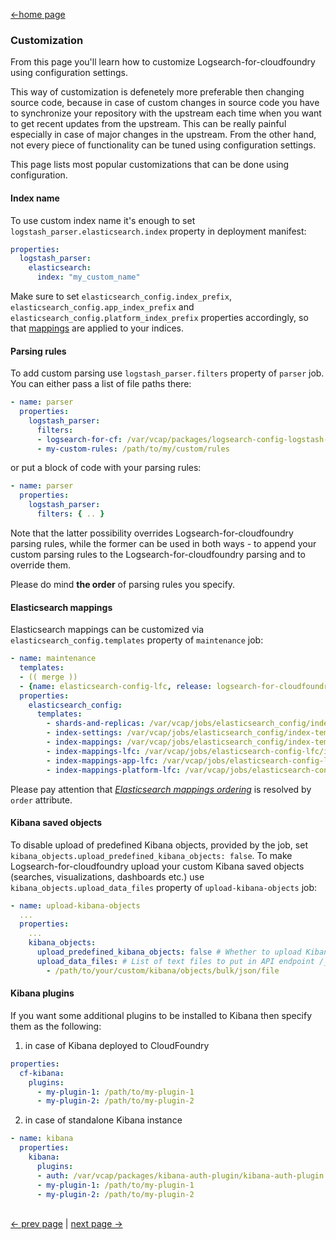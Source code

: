 [<-home page](../README.md)

### Customization

From this page you'll learn how to customize Logsearch-for-cloudfoundry using configuration settings. 

This way of customization is defenetely more preferable then changing source code, because in case of custom changes in source code you have to synchronize your repository with the upstream each time when you want to get recent updates from the upstream. This can be really painful especially in case of major changes in the upstream. From the other hand, not every piece of functionality can be tuned using configuration settings. 

This page lists most popular customizations that can be done using configuration.

#### Index name

To use custom index name it's enough to set `logstash_parser.elasticsearch.index` property in deployment manifest:

```yaml
properties:
  logstash_parser:
    elasticsearch:
      index: "my_custom_name"
```

Make sure to set `elasticsearch_config.index_prefix`, `elasticsearch_config.app_index_prefix` and `elasticsearch_config.platform_index_prefix` properties accordingly, so that [mappings](features.md#elasticsearch-mappings) are applied to your indices.

#### Parsing rules

To add custom parsing use `logstash_parser.filters` property of `parser` job. You can either pass a list of file paths there:

```yaml
- name: parser
  properties:
    logstash_parser:
      filters:
      - logsearch-for-cf: /var/vcap/packages/logsearch-config-logstash-filters/logstash-filters-default.conf
      - my-custom-rules: /path/to/my/custom/rules
```
or put a block of code with your parsing rules:
```yaml
- name: parser
  properties:
    logstash_parser:
      filters: { .. }
```
Note that the latter possibility overrides Logsearch-for-cloudfoundry parsing rules, while the former can be used in both ways - to append your custom parsing rules to the Logsearch-for-cloudfoundry parsing and to override them.

Please do mind **the order** of parsing rules you specify.

#### Elasticsearch mappings

Elasticsearch mappings can be customized via `elasticsearch_config.templates` property of `maintenance` job:

```yaml
- name: maintenance
  templates:
  - (( merge ))
  - {name: elasticsearch-config-lfc, release: logsearch-for-cloudfoundry}
  properties:
    elasticsearch_config:    
      templates:
        - shards-and-replicas: /var/vcap/jobs/elasticsearch_config/index-templates/shards-and-replicas.json
        - index-settings: /var/vcap/jobs/elasticsearch_config/index-templates/index-settings.json
        - index-mappings: /var/vcap/jobs/elasticsearch_config/index-templates/index-mappings.json
        - index-mappings-lfc: /var/vcap/jobs/elasticsearch-config-lfc/index-mappings.json
        - index-mappings-app-lfc: /var/vcap/jobs/elasticsearch-config-lfc/index-mappings-app.json
        - index-mappings-platform-lfc: /var/vcap/jobs/elasticsearch-config-lfc/index-mappings-platform.json
```

Please pay attention that [_Elasticsearch mappings ordering_](https://www.elastic.co/guide/en/elasticsearch/reference/current/indices-templates.html#multiple-templates) is resolved by `order` attribute.

#### Kibana saved objects

To disable upload of predefined Kibana objects, provided by the job, set `kibana_objects.upload_predefined_kibana_objects: false`. To make Logsearch-for-cloudfoundry upload your custom Kibana saved objects (searches, visualizations, dashboards etc.) use `kibana_objects.upload_data_files` property of `upload-kibana-objects` job:

```yaml
- name: upload-kibana-objects
  ...
  properties:
    ...
    kibana_objects:
      upload_predefined_kibana_objects: false # Whether to upload Kibana objects predefined in this job or not.
      upload_data_files: # List of text files to put in API endpoint /_bulk
        - /path/to/your/custom/kibana/objects/bulk/json/file
```

#### Kibana plugins

If you want some additional plugins to be installed to Kibana then specify them as the following:

1) in case of Kibana deployed to CloudFoundry
```yaml
properties:
  cf-kibana:
    plugins:
      - my-plugin-1: /path/to/my-plugin-1
      - my-plugin-2: /path/to/my-plugin-2
```

2) in case of standalone Kibana instance
```yaml
- name: kibana
  properties:
    kibana:
      plugins:
      - auth: /var/vcap/packages/kibana-auth-plugin/kibana-auth-plugin.zip
      - my-plugin-1: /path/to/my-plugin-1
      - my-plugin-2: /path/to/my-plugin-2
```

</br>[<- prev page](logs-parsing.md) | [next page ->](troubleshooting.md)
